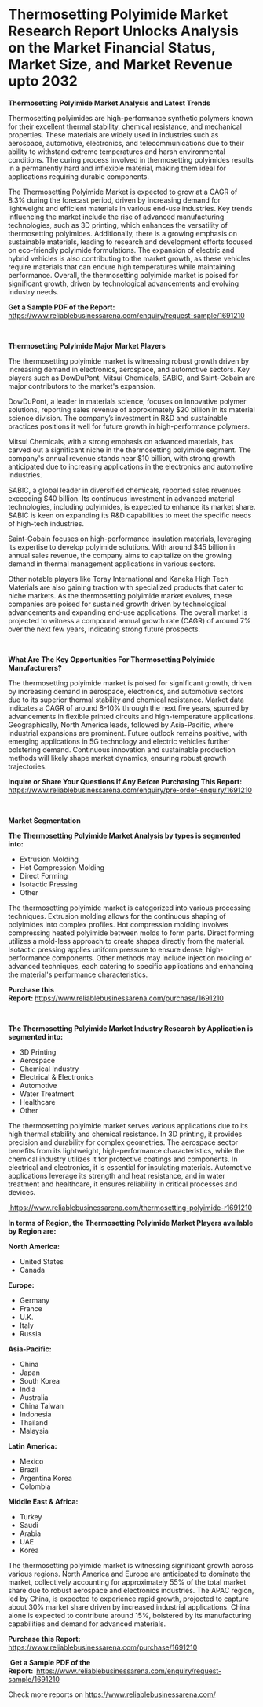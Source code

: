 <p><h1>Thermosetting Polyimide Market Research Report Unlocks Analysis on the Market Financial Status, Market Size, and Market Revenue upto 2032</h1></p><p><strong>Thermosetting Polyimide Market Analysis and Latest Trends</strong></p>
<p><p>Thermosetting polyimides are high-performance synthetic polymers known for their excellent thermal stability, chemical resistance, and mechanical properties. These materials are widely used in industries such as aerospace, automotive, electronics, and telecommunications due to their ability to withstand extreme temperatures and harsh environmental conditions. The curing process involved in thermosetting polyimides results in a permanently hard and inflexible material, making them ideal for applications requiring durable components.</p><p>The Thermosetting Polyimide Market is expected to grow at a CAGR of 8.3% during the forecast period, driven by increasing demand for lightweight and efficient materials in various end-use industries. Key trends influencing the market include the rise of advanced manufacturing technologies, such as 3D printing, which enhances the versatility of thermosetting polyimides. Additionally, there is a growing emphasis on sustainable materials, leading to research and development efforts focused on eco-friendly polyimide formulations. The expansion of electric and hybrid vehicles is also contributing to the market growth, as these vehicles require materials that can endure high temperatures while maintaining performance. Overall, the thermosetting polyimide market is poised for significant growth, driven by technological advancements and evolving industry needs.</p></p>
<p><strong>Get a Sample PDF of the Report:&nbsp;</strong> <a href="https://www.reliablebusinessarena.com/enquiry/request-sample/1691210?utm_campaign=1891&utm_medium=2&utm_source=Github&utm_content=ia&utm_term=31012025&utm_id=thermosetting-polyimide">https://www.reliablebusinessarena.com/enquiry/request-sample/1691210</a></p>
<p>&nbsp;</p>
<p><strong>Thermosetting Polyimide Major Market Players</strong></p>
<p><p>The thermosetting polyimide market is witnessing robust growth driven by increasing demand in electronics, aerospace, and automotive sectors. Key players such as DowDuPont, Mitsui Chemicals, SABIC, and Saint-Gobain are major contributors to the market's expansion.</p><p>DowDuPont, a leader in materials science, focuses on innovative polymer solutions, reporting sales revenue of approximately $20 billion in its material science division. The company’s investment in R&D and sustainable practices positions it well for future growth in high-performance polymers.</p><p>Mitsui Chemicals, with a strong emphasis on advanced materials, has carved out a significant niche in the thermosetting polyimide segment. The company's annual revenue stands near $10 billion, with strong growth anticipated due to increasing applications in the electronics and automotive industries.</p><p>SABIC, a global leader in diversified chemicals, reported sales revenues exceeding $40 billion. Its continuous investment in advanced material technologies, including polyimides, is expected to enhance its market share. SABIC is keen on expanding its R&D capabilities to meet the specific needs of high-tech industries.</p><p>Saint-Gobain focuses on high-performance insulation materials, leveraging its expertise to develop polyimide solutions. With around $45 billion in annual sales revenue, the company aims to capitalize on the growing demand in thermal management applications in various sectors.</p><p>Other notable players like Toray International and Kaneka High Tech Materials are also gaining traction with specialized products that cater to niche markets. As the thermosetting polyimide market evolves, these companies are poised for sustained growth driven by technological advancements and expanding end-use applications. The overall market is projected to witness a compound annual growth rate (CAGR) of around 7% over the next few years, indicating strong future prospects.</p></p>
<p>&nbsp;</p>
<p><strong>What Are The Key Opportunities For Thermosetting Polyimide Manufacturers?</strong></p>
<p><p>The thermosetting polyimide market is poised for significant growth, driven by increasing demand in aerospace, electronics, and automotive sectors due to its superior thermal stability and chemical resistance. Market data indicates a CAGR of around 8-10% through the next five years, spurred by advancements in flexible printed circuits and high-temperature applications. Geographically, North America leads, followed by Asia-Pacific, where industrial expansions are prominent. Future outlook remains positive, with emerging applications in 5G technology and electric vehicles further bolstering demand. Continuous innovation and sustainable production methods will likely shape market dynamics, ensuring robust growth trajectories.</p></p>
<p><strong>Inquire or Share Your Questions If Any Before Purchasing This Report:</strong> <a href="https://www.reliablebusinessarena.com/enquiry/pre-order-enquiry/1691210?utm_campaign=1891&utm_medium=2&utm_source=Github&utm_content=ia&utm_term=31012025&utm_id=thermosetting-polyimide">https://www.reliablebusinessarena.com/enquiry/pre-order-enquiry/1691210</a></p>
<p>&nbsp;</p>
<p><strong>Market Segmentation</strong></p>
<p><strong>The Thermosetting Polyimide Market Analysis by types is segmented into:</strong></p>
<p><ul><li>Extrusion Molding</li><li>Hot Compression Molding</li><li>Direct Forming</li><li>Isotactic Pressing</li><li>Other</li></ul></p>
<p><p>The thermosetting polyimide market is categorized into various processing techniques. Extrusion molding allows for the continuous shaping of polyimides into complex profiles. Hot compression molding involves compressing heated polyimide between molds to form parts. Direct forming utilizes a mold-less approach to create shapes directly from the material. Isotactic pressing applies uniform pressure to ensure dense, high-performance components. Other methods may include injection molding or advanced techniques, each catering to specific applications and enhancing the material's performance characteristics.</p></p>
<p><strong>Purchase this Report:&nbsp;</strong><a href="https://www.reliablebusinessarena.com/purchase/1691210?utm_campaign=1891&utm_medium=2&utm_source=Github&utm_content=ia&utm_term=31012025&utm_id=thermosetting-polyimide">https://www.reliablebusinessarena.com/purchase/1691210</a></p>
<p>&nbsp;</p>
<p><strong>The Thermosetting Polyimide Market Industry Research by Application is segmented into:</strong></p>
<p><ul><li>3D Printing</li><li>Aerospace</li><li>Chemical Industry</li><li>Electrical & Electronics</li><li>Automotive</li><li>Water Treatment</li><li>Healthcare</li><li>Other</li></ul></p>
<p><p>The thermosetting polyimide market serves various applications due to its high thermal stability and chemical resistance. In 3D printing, it provides precision and durability for complex geometries. The aerospace sector benefits from its lightweight, high-performance characteristics, while the chemical industry utilizes it for protective coatings and components. In electrical and electronics, it is essential for insulating materials. Automotive applications leverage its strength and heat resistance, and in water treatment and healthcare, it ensures reliability in critical processes and devices.</p></p>
<p><a href="https://www.reliablebusinessarena.com/thermosetting-polyimide-r1691210?utm_campaign=1891&utm_medium=2&utm_source=Github&utm_content=ia&utm_term=31012025&utm_id=thermosetting-polyimide">&nbsp;https://www.reliablebusinessarena.com/thermosetting-polyimide-r1691210</a></p>
<p><strong>In terms of Region, the Thermosetting Polyimide Market Players available by Region are:</strong></p>
<p>
    <p> <strong> North America: </strong>
        <ul>
            <li>United States</li>
            <li>Canada</li>
        </ul>
        </p> 
    <p> <strong> Europe: </strong>
        <ul>
            <li>Germany</li>
            <li>France</li>
            <li>U.K.</li>
            <li>Italy</li>
            <li>Russia</li>
        </ul>
        </p> 
    <p> <strong> Asia-Pacific: </strong>
        <ul>
            <li>China</li>
            <li>Japan</li>
            <li>South Korea</li>
            <li>India</li>
            <li>Australia</li>
            <li>China Taiwan</li>
            <li>Indonesia</li>
            <li>Thailand</li>
            <li>Malaysia</li>
        </ul>
        </p> 
    <p> <strong> Latin America: </strong>
        <ul>
            <li>Mexico</li>
            <li>Brazil</li>
            <li>Argentina Korea</li>
            <li>Colombia</li>
        </ul>
        </p> 
    <p> <strong> Middle East & Africa: </strong>
        <ul>
            <li>Turkey</li>
            <li>Saudi</li>
            <li>Arabia</li>
            <li>UAE</li>
            <li>Korea</li>
        </ul>
    </p>
    </p>
<p><p>The thermosetting polyimide market is witnessing significant growth across various regions. North America and Europe are anticipated to dominate the market, collectively accounting for approximately 55% of the total market share due to robust aerospace and electronics industries. The APAC region, led by China, is expected to experience rapid growth, projected to capture about 30% market share driven by increased industrial applications. China alone is expected to contribute around 15%, bolstered by its manufacturing capabilities and demand for advanced materials.</p></p>
<p><strong>Purchase this Report: </strong><a href="https://www.reliablebusinessarena.com/purchase/1691210?utm_campaign=1891&utm_medium=2&utm_source=Github&utm_content=ia&utm_term=31012025&utm_id=thermosetting-polyimide">https://www.reliablebusinessarena.com/purchase/1691210</a></p>
<p>&nbsp;<strong>Get a Sample PDF of the Report:&nbsp;&nbsp;</strong><a href="https://www.reliablebusinessarena.com/enquiry/request-sample/1691210?utm_campaign=1891&utm_medium=2&utm_source=Github&utm_content=ia&utm_term=31012025&utm_id=thermosetting-polyimide">https://www.reliablebusinessarena.com/enquiry/request-sample/1691210</a></p>
<p><strong></strong></p>
<p>Check more reports on <a href="https://www.reliablebusinessarena.com/?utm_campaign=1891&utm_medium=2&utm_source=Github&utm_content=ia&utm_term=31012025&utm_id=thermosetting-polyimide">https://www.reliablebusinessarena.com/</a></p>